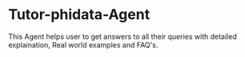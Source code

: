 # Tutor-phidata-Agent
This Agent helps user to get answers to all their queries with detailed explaination, Real world examples and FAQ's.
